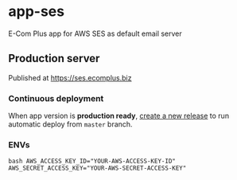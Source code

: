 # app-ses

E-Com Plus app for AWS SES as default email server

## Production server

Published at https://ses.ecomplus.biz

### Continuous deployment

When app version is **production ready**,
[create a new release](https://github.com/ecomclub/app-ses/releases)
to run automatic deploy from `master` branch.

### ENVs
`bash
AWS_ACCESS_KEY_ID="YOUR-AWS-ACCESS-KEY-ID"
AWS_SECRET_ACCESS_KEY="YOUR-AWS-SECRET-ACCESS-KEY"
`